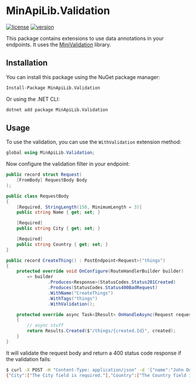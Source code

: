 # MinApiLib.Validation

[![license](https://img.shields.io/badge/License-MIT-purple.svg)](../../LICENSE)
[![version](https://img.shields.io/nuget/vpre/MinApiLib.Validation)](https://www.nuget.org/packages/MinApiLib.Validation)

This package contains extensions to use data annotations in your endpoints. It uses the [MiniValidation](https://github.com/DamianEdwards/MiniValidation) library.


## Installation

You can install this package using the NuGet package manager:

```bash
Install-Package MinApiLib.Validation
```

Or using the .NET CLI:

```bash
dotnet add package MinApiLib.Validation
```

## Usage

To use the validation, you can use the `WithValidation` extension method:

```csharp
global using MinApiLib.Validation;
```

Now configure the validation filter in your endpoint:

```csharp
public record struct Request(
    [FromBody] RequestBody Body
);

public class RequestBody
{
    [Required, StringLength(150, MinimumLength = 3)]
    public string Name { get; set; }

    [Required]
    public string City { get; set; }

    [Required]
    public string Country { get; set; }
}

public record CreateThing() : PostEndpoint<Request>("things")
{
    protected override void OnConfigure(RouteHandlerBuilder builder)
        => builder
                .Produces<Response>(StatusCodes.Status201Created)
                .Produces(StatusCodes.Status400BadRequest)
                .WithName("CreateThings")
                .WithTags("things")
                .WithValidation();

    protected override async Task<IResult> OnHandleAsync(Request request, CancellationToken cancellationToken)
    {
        // async stuff
        return Results.Created($"/things/{created.Id}", created);
    }
}
```

It will validate the request body and return a 400 status code response if the validation fails:

```bash
$ curl -X POST -H "Content-Type: application/json" -d '{"name":"John Doe"}' "http://localhost:5000/things"
{"City":["The City field is required."],"Country":["The Country field is required."]}%
```